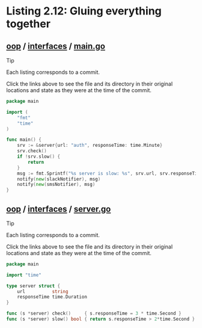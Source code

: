 # Listing 2.12: Gluing everything together

## [oop](https://github.com/inancgumus/gobyexample/blob/9d5ddfdbb6234b772885b4382f8ab5ce28db88ac/oop) / [interfaces](https://github.com/inancgumus/gobyexample/blob/9d5ddfdbb6234b772885b4382f8ab5ce28db88ac/oop/interfaces) / [main.go](https://github.com/inancgumus/gobyexample/blob/9d5ddfdbb6234b772885b4382f8ab5ce28db88ac/oop/interfaces/main.go)

> [!TIP]
> Each listing corresponds to a commit.
>
> Click the links above to see the file and its directory in their original locations and state as they were at the time of the commit.

```go
package main

import (
	"fmt"
	"time"
)

func main() {
	srv := &server{url: "auth", responseTime: time.Minute}
	srv.check()
	if !srv.slow() {
		return
	}
	msg := fmt.Sprintf("%s server is slow: %s", srv.url, srv.responseTime)
	notify(new(slackNotifier), msg)
	notify(new(smsNotifier), msg)
}
```

## [oop](https://github.com/inancgumus/gobyexample/blob/9d5ddfdbb6234b772885b4382f8ab5ce28db88ac/oop) / [interfaces](https://github.com/inancgumus/gobyexample/blob/9d5ddfdbb6234b772885b4382f8ab5ce28db88ac/oop/interfaces) / [server.go](https://github.com/inancgumus/gobyexample/blob/9d5ddfdbb6234b772885b4382f8ab5ce28db88ac/oop/interfaces/server.go)

> [!TIP]
> Each listing corresponds to a commit.
>
> Click the links above to see the file and its directory in their original locations and state as they were at the time of the commit.

```go
package main

import "time"

type server struct {
	url          string
	responseTime time.Duration
}

func (s *server) check()     { s.responseTime = 3 * time.Second }
func (s *server) slow() bool { return s.responseTime > 2*time.Second }
```

